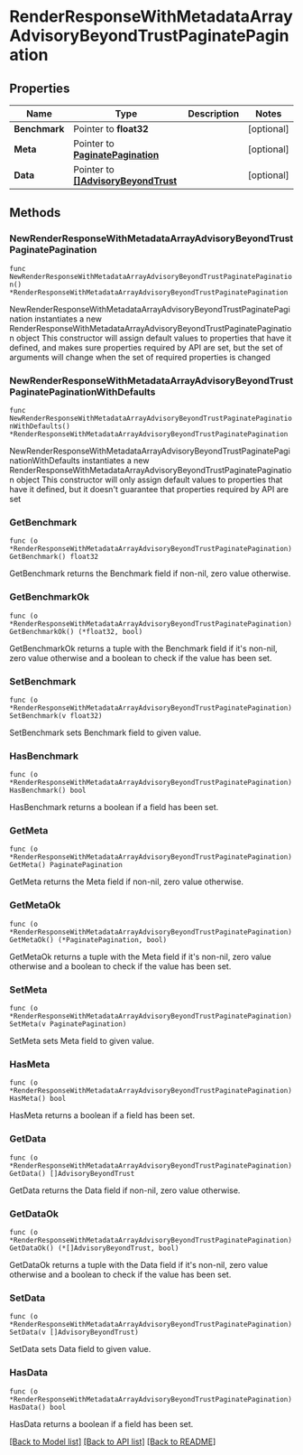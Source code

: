 # RenderResponseWithMetadataArrayAdvisoryBeyondTrustPaginatePagination

## Properties

Name | Type | Description | Notes
------------ | ------------- | ------------- | -------------
**Benchmark** | Pointer to **float32** |  | [optional] 
**Meta** | Pointer to [**PaginatePagination**](PaginatePagination.md) |  | [optional] 
**Data** | Pointer to [**[]AdvisoryBeyondTrust**](AdvisoryBeyondTrust.md) |  | [optional] 

## Methods

### NewRenderResponseWithMetadataArrayAdvisoryBeyondTrustPaginatePagination

`func NewRenderResponseWithMetadataArrayAdvisoryBeyondTrustPaginatePagination() *RenderResponseWithMetadataArrayAdvisoryBeyondTrustPaginatePagination`

NewRenderResponseWithMetadataArrayAdvisoryBeyondTrustPaginatePagination instantiates a new RenderResponseWithMetadataArrayAdvisoryBeyondTrustPaginatePagination object
This constructor will assign default values to properties that have it defined,
and makes sure properties required by API are set, but the set of arguments
will change when the set of required properties is changed

### NewRenderResponseWithMetadataArrayAdvisoryBeyondTrustPaginatePaginationWithDefaults

`func NewRenderResponseWithMetadataArrayAdvisoryBeyondTrustPaginatePaginationWithDefaults() *RenderResponseWithMetadataArrayAdvisoryBeyondTrustPaginatePagination`

NewRenderResponseWithMetadataArrayAdvisoryBeyondTrustPaginatePaginationWithDefaults instantiates a new RenderResponseWithMetadataArrayAdvisoryBeyondTrustPaginatePagination object
This constructor will only assign default values to properties that have it defined,
but it doesn't guarantee that properties required by API are set

### GetBenchmark

`func (o *RenderResponseWithMetadataArrayAdvisoryBeyondTrustPaginatePagination) GetBenchmark() float32`

GetBenchmark returns the Benchmark field if non-nil, zero value otherwise.

### GetBenchmarkOk

`func (o *RenderResponseWithMetadataArrayAdvisoryBeyondTrustPaginatePagination) GetBenchmarkOk() (*float32, bool)`

GetBenchmarkOk returns a tuple with the Benchmark field if it's non-nil, zero value otherwise
and a boolean to check if the value has been set.

### SetBenchmark

`func (o *RenderResponseWithMetadataArrayAdvisoryBeyondTrustPaginatePagination) SetBenchmark(v float32)`

SetBenchmark sets Benchmark field to given value.

### HasBenchmark

`func (o *RenderResponseWithMetadataArrayAdvisoryBeyondTrustPaginatePagination) HasBenchmark() bool`

HasBenchmark returns a boolean if a field has been set.

### GetMeta

`func (o *RenderResponseWithMetadataArrayAdvisoryBeyondTrustPaginatePagination) GetMeta() PaginatePagination`

GetMeta returns the Meta field if non-nil, zero value otherwise.

### GetMetaOk

`func (o *RenderResponseWithMetadataArrayAdvisoryBeyondTrustPaginatePagination) GetMetaOk() (*PaginatePagination, bool)`

GetMetaOk returns a tuple with the Meta field if it's non-nil, zero value otherwise
and a boolean to check if the value has been set.

### SetMeta

`func (o *RenderResponseWithMetadataArrayAdvisoryBeyondTrustPaginatePagination) SetMeta(v PaginatePagination)`

SetMeta sets Meta field to given value.

### HasMeta

`func (o *RenderResponseWithMetadataArrayAdvisoryBeyondTrustPaginatePagination) HasMeta() bool`

HasMeta returns a boolean if a field has been set.

### GetData

`func (o *RenderResponseWithMetadataArrayAdvisoryBeyondTrustPaginatePagination) GetData() []AdvisoryBeyondTrust`

GetData returns the Data field if non-nil, zero value otherwise.

### GetDataOk

`func (o *RenderResponseWithMetadataArrayAdvisoryBeyondTrustPaginatePagination) GetDataOk() (*[]AdvisoryBeyondTrust, bool)`

GetDataOk returns a tuple with the Data field if it's non-nil, zero value otherwise
and a boolean to check if the value has been set.

### SetData

`func (o *RenderResponseWithMetadataArrayAdvisoryBeyondTrustPaginatePagination) SetData(v []AdvisoryBeyondTrust)`

SetData sets Data field to given value.

### HasData

`func (o *RenderResponseWithMetadataArrayAdvisoryBeyondTrustPaginatePagination) HasData() bool`

HasData returns a boolean if a field has been set.


[[Back to Model list]](../README.md#documentation-for-models) [[Back to API list]](../README.md#documentation-for-api-endpoints) [[Back to README]](../README.md)


